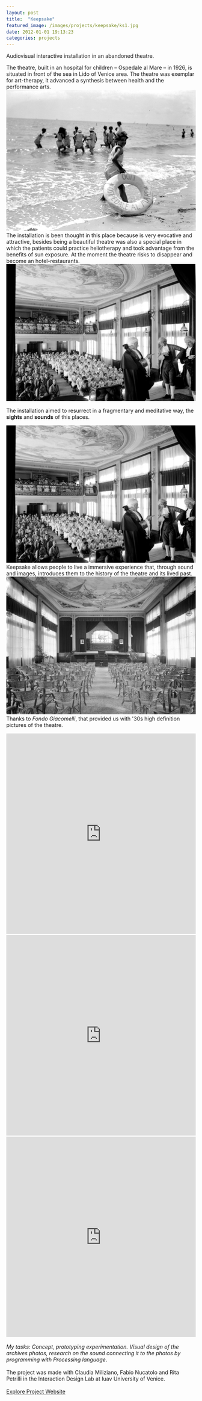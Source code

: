 ```yaml
---
layout: post
title:  "Keepsake"
featured_image: /images/projects/keepsake/ks1.jpg
date: 2012-01-01 19:13:23
categories: projects
---
```



Audiovisual interactive installation in an abandoned theatre.

The theatre, built in an hospital for children – Ospedale al Mare – in 1926, is situated in front of the sea in Lido of Venice area. The theatre was exemplar for art-therapy, it advanced a synthesis between health and the performance arts.
![Alt text](/images/projects/keepsake/ks4.jpg)
The installation is been thought in this place because is very evocative and attractive, besides being a beautiful theatre was also a special place in which the patients could practice heliotherapy and took advantage from the benefits of sun exposure. At the moment the theatre risks to disappear and become an hotel-restaurants.
![Alt text](/images/projects/keepsake/ks5.jpg)
<p>The installation aimed to resurrect in a fragmentary and meditative way, the <b>sights</b> and <b>sounds</b> of this places.</p>

![Alt text](/images/projects/keepsake/ks5.jpg)
Keepsake allows people to live a immersive experience that, through sound and images, introduces them to the history of the theatre and its lived past.
![Alt text](/images/projects/keepsake/ks3.jpg)
Thanks to <i>Fondo Giacomelli</i>, that provided us with '30s high definition pictures of the theatre.

<iframe src="https://player.vimeo.com/video/44879867?color=e74c3c&title=0&byline=0&portrait=0" width="100%" height="533" frameborder="0" webkitallowfullscreen mozallowfullscreen allowfullscreen></iframe>

<iframe src="https://player.vimeo.com/video/44877426?color=e74c3c&title=0&byline=0&portrait=0" width="100%" height="533" frameborder="0" webkitallowfullscreen mozallowfullscreen allowfullscreen></iframe>

<iframe src="https://player.vimeo.com/video/64350687?color=e74c3c&title=0&byline=0&portrait=0" width="100%" height="533" frameborder="0" webkitallowfullscreen mozallowfullscreen allowfullscreen></iframe>

*My tasks: Concept, prototyping experimentation. Visual design of the archives photos, research on the sound connecting it to the photos by programming with Processing language*.
<br>
<br>
The project was made with Claudia Miliziano, Fabio Nucatolo and Rita Petrilli in the Interaction Design Lab at Iuav University of Venice.
<br>
<br>
<a href="http://www.interaction-venice.net/iuav11-12lab2/projects/keepsake/" target="_blank" class="button">Explore Project Website</a>
